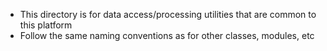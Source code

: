 <!--

 Copyright (C) 2019 Intel Corporation

 SPDX-License-Identifier: Apache-2.0

-->

- This directory is for data access/processing utilities that are common to this platform
- Follow the same naming conventions as for other classes, modules, etc

